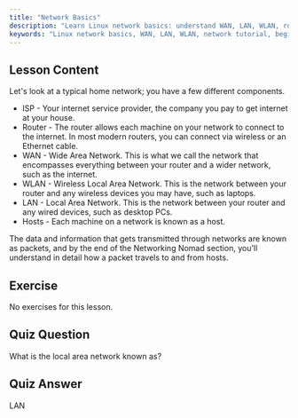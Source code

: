 ```yaml
---
title: "Network Basics"
description: "Learn Linux network basics: understand WAN, LAN, WLAN, routers, and hosts. Start your networking journey with this beginner's guide!"
keywords: "Linux network basics, WAN, LAN, WLAN, network tutorial, beginner Linux, networking guide, Linux concepts"
---
```


## Lesson Content

Let's look at a typical home network; you have a few different components.

- ISP - Your internet service provider, the company you pay to get internet at your house.
- Router - The router allows each machine on your network to connect to the internet. In most modern routers, you can connect via wireless or an Ethernet cable.
- WAN - Wide Area Network. This is what we call the network that encompasses everything between your router and a wider network, such as the internet.
- WLAN - Wireless Local Area Network. This is the network between your router and any wireless devices you may have, such as laptops.
- LAN - Local Area Network. This is the network between your router and any wired devices, such as desktop PCs.
- Hosts - Each machine on a network is known as a host.

The data and information that gets transmitted through networks are known as packets, and by the end of the Networking Nomad section, you'll understand in detail how a packet travels to and from hosts.

## Exercise

No exercises for this lesson.

## Quiz Question

What is the local area network known as?

## Quiz Answer

LAN
